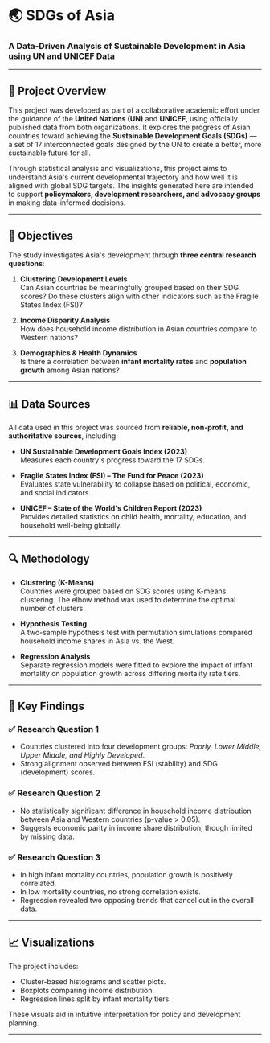 # 🌏 SDGs of Asia

### A Data-Driven Analysis of Sustainable Development in Asia using UN and UNICEF Data

---

## 📘 Project Overview

This project was developed as part of a collaborative academic effort under the guidance of the **United Nations (UN)** and **UNICEF**, using officially published data from both organizations. It explores the progress of Asian countries toward achieving the **Sustainable Development Goals (SDGs)** — a set of 17 interconnected goals designed by the UN to create a better, more sustainable future for all.

Through statistical analysis and visualizations, this project aims to understand Asia's current developmental trajectory and how well it is aligned with global SDG targets. The insights generated here are intended to support **policymakers, development researchers, and advocacy groups** in making data-informed decisions.

---

## 🎯 Objectives

The study investigates Asia's development through **three central research questions**:

1. **Clustering Development Levels**  
   Can Asian countries be meaningfully grouped based on their SDG scores? Do these clusters align with other indicators such as the Fragile States Index (FSI)?

2. **Income Disparity Analysis**  
   How does household income distribution in Asian countries compare to Western nations?

3. **Demographics & Health Dynamics**  
   Is there a correlation between **infant mortality rates** and **population growth** among Asian nations?

---

## 📊 Data Sources

All data used in this project was sourced from **reliable, non-profit, and authoritative sources**, including:

- **UN Sustainable Development Goals Index (2023)**  
  Measures each country's progress toward the 17 SDGs.

- **Fragile States Index (FSI) – The Fund for Peace (2023)**  
  Evaluates state vulnerability to collapse based on political, economic, and social indicators.

- **UNICEF – State of the World's Children Report (2023)**  
  Provides detailed statistics on child health, mortality, education, and household well-being globally.

---

## 🔍 Methodology

- **Clustering (K-Means)**  
  Countries were grouped based on SDG scores using K-means clustering. The elbow method was used to determine the optimal number of clusters.

- **Hypothesis Testing**  
  A two-sample hypothesis test with permutation simulations compared household income shares in Asia vs. the West.

- **Regression Analysis**  
  Separate regression models were fitted to explore the impact of infant mortality on population growth across differing mortality rate tiers.

---

## 📌 Key Findings

### ✅ Research Question 1
- Countries clustered into four development groups: *Poorly, Lower Middle, Upper Middle, and Highly Developed*.
- Strong alignment observed between FSI (stability) and SDG (development) scores.

### ✅ Research Question 2
- No statistically significant difference in household income distribution between Asia and Western countries (p-value > 0.05).
- Suggests economic parity in income share distribution, though limited by missing data.

### ✅ Research Question 3
- In high infant mortality countries, population growth is positively correlated.
- In low mortality countries, no strong correlation exists.
- Regression revealed two opposing trends that cancel out in the overall data.

---

## 📈 Visualizations

The project includes:
- Cluster-based histograms and scatter plots.
- Boxplots comparing income distribution.
- Regression lines split by infant mortality tiers.

These visuals aid in intuitive interpretation for policy and development planning.

---
